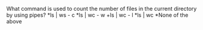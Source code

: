 What command is used to count the number of files in the current directory by using pipes?
*ls | ws - c
*ls | wc - w
+ls | wc - l
*ls | wc
*None of the above